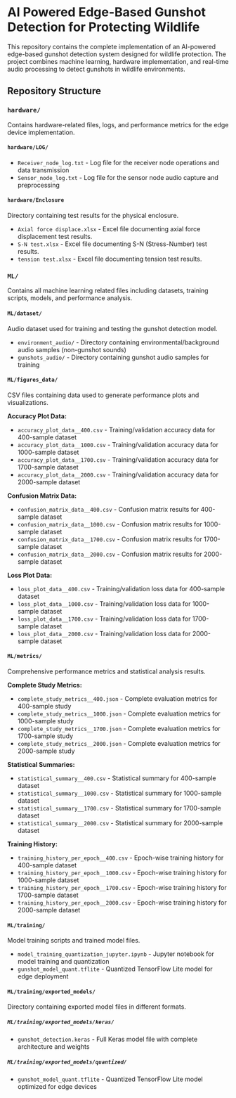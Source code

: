 # AI Powered Edge-Based Gunshot Detection for Protecting Wildlife

This repository contains the complete implementation of an AI-powered edge-based gunshot detection system designed for wildlife protection. The project combines machine learning, hardware implementation, and real-time audio processing to detect gunshots in wildlife environments.

## Repository Structure

### `hardware/`
Contains hardware-related files, logs, and performance metrics for the edge device implementation.

#### `hardware/LOG/`
- `Receiver_node_log.txt` - Log file for the receiver node operations and data transmission
- `Sensor_node_log.txt` - Log file for the sensor node audio capture and preprocessing

#### `hardware/Enclosure`
Directory containing test results for the physical enclosure.

- `Axial force displace.xlsx` - Excel file documenting axial force displacement test results.
- `S-N test.xlsx` - Excel file documenting S-N (Stress-Number) test results.
- `tension test.xlsx` - Excel file documenting tension test results.

### `ML/`
Contains all machine learning related files including datasets, training scripts, models, and performance analysis.

#### `ML/dataset/`
Audio dataset used for training and testing the gunshot detection model.

- `environment_audio/` - Directory containing environmental/background audio samples (non-gunshot sounds)
- `gunshots_audio/` - Directory containing gunshot audio samples for training

#### `ML/figures_data/`
CSV files containing data used to generate performance plots and visualizations.

**Accuracy Plot Data:**
- `accuracy_plot_data__400.csv` - Training/validation accuracy data for 400-sample dataset
- `accuracy_plot_data__1000.csv` - Training/validation accuracy data for 1000-sample dataset
- `accuracy_plot_data__1700.csv` - Training/validation accuracy data for 1700-sample dataset
- `accuracy_plot_data__2000.csv` - Training/validation accuracy data for 2000-sample dataset

**Confusion Matrix Data:**
- `confusion_matrix_data__400.csv` - Confusion matrix results for 400-sample dataset
- `confusion_matrix_data__1000.csv` - Confusion matrix results for 1000-sample dataset
- `confusion_matrix_data__1700.csv` - Confusion matrix results for 1700-sample dataset
- `confusion_matrix_data__2000.csv` - Confusion matrix results for 2000-sample dataset

**Loss Plot Data:**
- `loss_plot_data__400.csv` - Training/validation loss data for 400-sample dataset
- `loss_plot_data__1000.csv` - Training/validation loss data for 1000-sample dataset
- `loss_plot_data__1700.csv` - Training/validation loss data for 1700-sample dataset
- `loss_plot_data__2000.csv` - Training/validation loss data for 2000-sample dataset

#### `ML/metrics/`
Comprehensive performance metrics and statistical analysis results.

**Complete Study Metrics:**
- `complete_study_metrics__400.json` - Complete evaluation metrics for 400-sample study
- `complete_study_metrics__1000.json` - Complete evaluation metrics for 1000-sample study
- `complete_study_metrics__1700.json` - Complete evaluation metrics for 1700-sample study
- `complete_study_metrics__2000.json` - Complete evaluation metrics for 2000-sample study

**Statistical Summaries:**
- `statistical_summary__400.csv` - Statistical summary for 400-sample dataset
- `statistical_summary__1000.csv` - Statistical summary for 1000-sample dataset
- `statistical_summary__1700.csv` - Statistical summary for 1700-sample dataset
- `statistical_summary__2000.csv` - Statistical summary for 2000-sample dataset

**Training History:**
- `training_history_per_epoch__400.csv` - Epoch-wise training history for 400-sample dataset
- `training_history_per_epoch__1000.csv` - Epoch-wise training history for 1000-sample dataset
- `training_history_per_epoch__1700.csv` - Epoch-wise training history for 1700-sample dataset
- `training_history_per_epoch__2000.csv` - Epoch-wise training history for 2000-sample dataset

#### `ML/training/`
Model training scripts and trained model files.

- `model_training_quantization_jupyter.ipynb` - Jupyter notebook for model training and quantization
- `gunshot_model_quant.tflite` - Quantized TensorFlow Lite model for edge deployment

#### `ML/training/exported_models/`
Directory containing exported model files in different formats.

##### `ML/training/exported_models/keras/`
- `gunshot_detection.keras` - Full Keras model file with complete architecture and weights

##### `ML/training/exported_models/quantized/`
- `gunshot_model_quant.tflite` - Quantized TensorFlow Lite model optimized for edge devices

